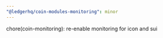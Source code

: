 ```yaml
---
"@ledgerhq/coin-modules-monitoring": minor
---
```


chore(coin-monitoring): re-enable monitoring for icon and sui
